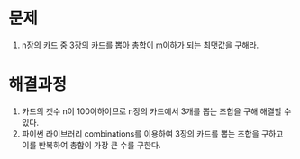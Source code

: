 # 문제

1. n장의 카드 중 3장의 카드를 뽑아 총합이 m이하가 되는 최댓값을 구해라.



# 해결과정

1. 카드의 갯수 n이 100이하이므로 n장의 카드에서 3개를 뽑는 조합을 구해 해결할 수 있다.
2. 파이썬 라이브러리 combinations를 이용하여 3장의 카드를 뽑는 조합을 구하고 이를 반복하여 총합이 가장 큰 수를 구한다.